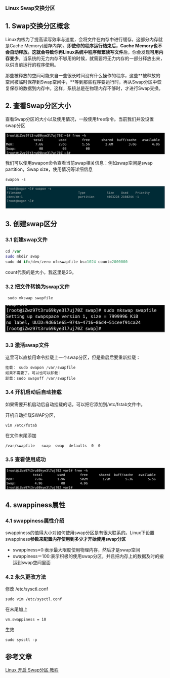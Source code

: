 ### Linux Swap交换分区

## 1. Swap交换分区概念

Linux内核为了提高读写效率与速度，会将文件在内存中进行缓存，这部分内存就是Cache Memory(缓存内存)。**即使你的程序运行结束后，Cache Memory也不会自动释放。**这就会导致你再Linux系统中**程序频繁读写文件**后，你会发现**可用内存变少**。当系统的无力内存不够用的时候，就需要将无力内存的一部分释放出来，以供当前运行的程序使用。

那些被释放的空间可能来自一些很长时间没有什么操作的程序，这些**被释放的空间被临时保存到Swap空间中，**等到那些程序要运行时，再从Swap分区中恢复保存的数据到内存中。这样，系统总是在物理内存不够时，才进行Swap交换。

## 2. 查看Swap分区大小

查看Swap分区的大小以及使用情况，一般使用free命令。当前我们并没设置swap分区

![image-20200206122221579](./img/image-20200206122221579.png)

我们可以使用swapon命令查看当前swap相关信息：例如swap空间是swap partition，Swap size，使用情况等详细信息

```
swapon -s
```

![image-20200206130028437](./img/image-20200206130028437.png)

## 3. 创建swap区分

### 3.1 创建swap文件

```swift
cd /var
sudo mkdir swap
sudo dd if=/dev/zero of=swapfile bs=1024 count=2000000
```

count代表的是大小，我这里是2G。

### 3.2 把文件转换为swap文件

```csharp
 sudo mkswap swapfile
```

![image-20200206124047741](./img/image-20200206124047741.png)

### 3.3 激活swap文件

这里可以直接用命令挂载上一个swap分区，但是重启后要重新挂载：

```csharp
挂载： sudo swapon /var/swapfile
如果不需要了，可以也可以卸载：
卸载：sudo swapoff /var/swapfile
```

### 3.4 开机启动后自动挂载

如果需要开机启动后自动挂载的话，可以把它添加到/etc/fstab文件中。

开机自动挂载SWAP分区，

```
vim /etc/fstab
```

在文件末尾添加

```
/var/swapfile   swap  swap  defaults  0  0
```

### 3.5 查看使用成功

![image-20200206125218923](./img/image-20200206125218923.png)

## 4. swappiness属性

### 4.1 swappiness属性介绍

swappiness的值得大小对如何使用swap分区是有很大联系的。Linux下设置swappiness**参数来配置内存使用到多少才开始使用swap分区**

- swappiness=0:表示最大限度使用物理内存，然后才是swap空间
- swappiness＝100:表示积极的使用swap分区，并且把内存上的数据及时的搬运到swap空间里面

### 4.2 永久更改方法

修改 /etc/sysctl.conf

```
sudo vim /etc/sysctl.conf
```

在末尾加上

```
vm.swappiness = 10
```

生效

```
sudo sysctl -p
```

## 参考文章

[Linux 开启 Swap分区 教程](https://www.jianshu.com/p/04c7a9ab438c)
